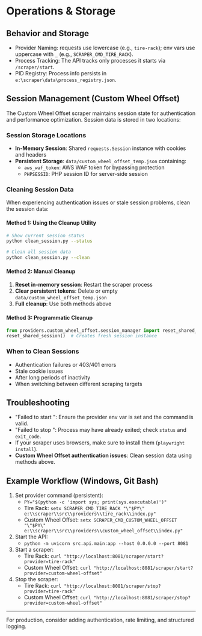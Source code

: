 # Operations & Storage

## Behavior and Storage

- Provider Naming: requests use lowercase (e.g., `tire-rack`); env vars use uppercase with `_` (e.g., `SCRAPER_CMD_TIRE_RACK`).
- Process Tracking: The API tracks only processes it starts via `/scraper/start`.
- PID Registry: Process info persists in `e:\scraper\data\process_registry.json`.

## Session Management (Custom Wheel Offset)

The Custom Wheel Offset scraper maintains session state for authentication and performance optimization. Session data is stored in two locations:

### Session Storage Locations
- **In-Memory Session**: Shared `requests.Session` instance with cookies and headers
- **Persistent Storage**: `data/custom_wheel_offset_temp.json` containing:
  - `aws_waf_token`: AWS WAF token for bypassing protection
  - `PHPSESSID`: PHP session ID for server-side session

### Cleaning Session Data

When experiencing authentication issues or stale session problems, clean the session data:

#### Method 1: Using the Cleanup Utility
```bash
# Show current session status
python clean_session.py --status

# Clean all session data
python clean_session.py --clean
```

#### Method 2: Manual Cleanup
1. **Reset in-memory session**: Restart the scraper process
2. **Clear persistent tokens**: Delete or empty `data/custom_wheel_offset_temp.json`
3. **Full cleanup**: Use both methods above

#### Method 3: Programmatic Cleanup
```python
from providers.custom_wheel_offset.session_manager import reset_shared_session
reset_shared_session()  # Creates fresh session instance
```

### When to Clean Sessions
- Authentication failures or 403/401 errors
- Stale cookie issues
- After long periods of inactivity
- When switching between different scraping targets

## Troubleshooting

- "Failed to start <provider>": Ensure the provider env var is set and the command is valid.
- "Failed to stop <provider>": Process may have already exited; check `status` and `exit_code`.
- If your scraper uses browsers, make sure to install them (`playwright install`).
- **Custom Wheel Offset authentication issues**: Clean session data using methods above.

## Example Workflow (Windows, Git Bash)

1. Set provider command (persistent):
   - ``PY="$(python -c 'import sys; print(sys.executable)')"``
   - Tire Rack: ``setx SCRAPER_CMD_TIRE_RACK "\"$PY\" e:\\scraper\\src\\providers\\tire_rack\\index.py"``
   - Custom Wheel Offset: ``setx SCRAPER_CMD_CUSTOM_WHEEL_OFFSET "\"$PY\" e:\\scraper\\src\\providers\\custom_wheel_offset\\index.py"``
2. Start the API:
   - `python -m uvicorn src.api.main:app --host 0.0.0.0 --port 8081`
3. Start a scraper:
   - Tire Rack: `curl "http://localhost:8081/scraper/start?provider=tire-rack"`
   - Custom Wheel Offset: `curl "http://localhost:8081/scraper/start?provider=custom-wheel-offset"`
4. Stop the scraper:
   - Tire Rack: `curl "http://localhost:8081/scraper/stop?provider=tire-rack"`
   - Custom Wheel Offset: `curl "http://localhost:8081/scraper/stop?provider=custom-wheel-offset"`

---

For production, consider adding authentication, rate limiting, and structured logging.